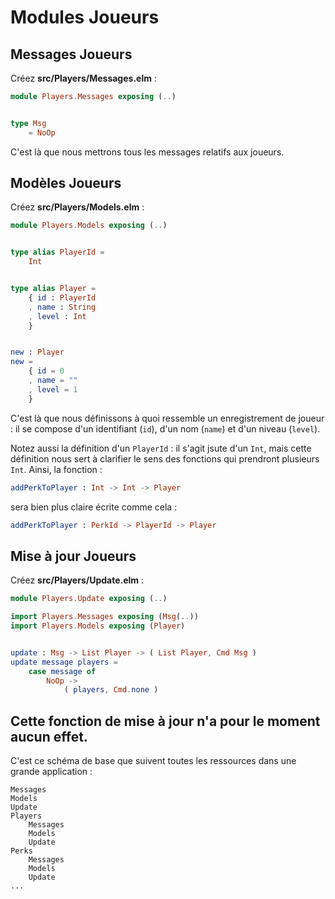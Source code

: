 # Modules Joueurs

## Messages Joueurs

Créez __src/Players/Messages.elm__ :

```elm
module Players.Messages exposing (..)


type Msg
    = NoOp
```

C'est là que nous mettrons tous les messages relatifs aux joueurs.

## Modèles Joueurs

Créez __src/Players/Models.elm__ :

```elm
module Players.Models exposing (..)


type alias PlayerId =
    Int


type alias Player =
    { id : PlayerId
    , name : String
    , level : Int
    }


new : Player
new =
    { id = 0
    , name = ""
    , level = 1
    }
```

C'est là que nous définissons à quoi ressemble un enregistrement de joueur : il se compose d'un identifiant (`id`), d'un nom (`name`) et d'un niveau (`level`).

Notez aussi la définition d'un `PlayerId` : il s'agit jsute d'un `Int`, mais cette définition nous sert à clarifier le sens des fonctions qui prendront plusieurs `Int`. Ainsi, la fonction :

```elm
addPerkToPlayer : Int -> Int -> Player
```

sera bien plus claire écrite comme cela :

```elm
addPerkToPlayer : PerkId -> PlayerId -> Player
```

## Mise à jour Joueurs

Créez __src/Players/Update.elm__ :

```elm
module Players.Update exposing (..)

import Players.Messages exposing (Msg(..))
import Players.Models exposing (Player)


update : Msg -> List Player -> ( List Player, Cmd Msg )
update message players =
    case message of
        NoOp ->
            ( players, Cmd.none )
```

Cette fonction de mise à jour n'a pour le moment aucun effet.
---

C'est ce schéma de base que suivent toutes les ressources dans une grande application :

```
Messages
Models
Update
Players
    Messages
    Models
    Update
Perks
    Messages
    Models
    Update
...
```
